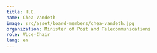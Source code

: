 ```yaml
---
title: H.E.
name: Chea Vandeth
image: src/asset/board-members/chea-vandeth.jpg
organization: Minister of Post and Telecommunications
role: Vice-Chair
lang: en
---
```


